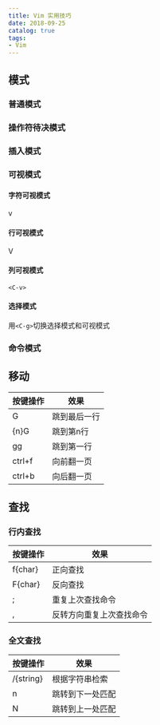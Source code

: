 ```yaml
---
title: Vim 实用技巧
date: 2018-09-25
catalog: true
tags:
- Vim
---
```

## 模式
### 普通模式  
### 操作符待决模式  
### 插入模式  
### 可视模式  
#### 字符可视模式
v
#### 行可视模式
V
#### 列可视模式
`<C-v>`
#### 选择模式
用`<C-g>`切换选择模式和可视模式
### 命令模式 

## 移动
按键操作|效果
---|---
G|跳到最后一行
{n}G|跳到第n行
gg|跳到第一行
ctrl+f|向前翻一页
ctrl+b|向后翻一页

## 查找

### 行内查找

按键操作|效果
---|---
f{char}|正向查找
F{char} |反向查找
;|重复上次查找命令
,|反转方向重复上次查找命令


### 全文查找
按键操作|效果
---|---
/{string}|根据字符串检索
n|跳转到下一处匹配
N|跳转到上一处匹配
